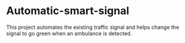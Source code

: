 # Automatic-smart-signal
This project automates the existing traffic signal and helps change the signal to go green when an ambulance is detected.
